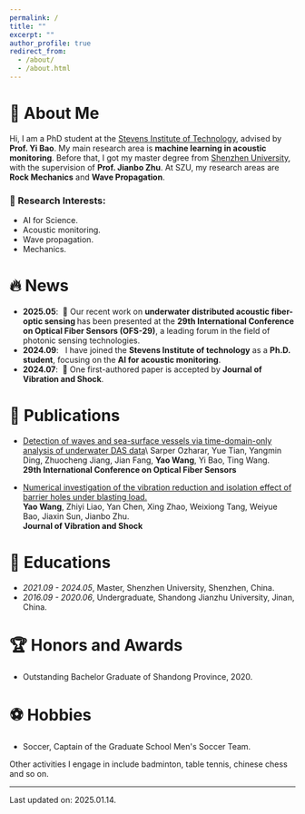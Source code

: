 ```yaml
---
permalink: /
title: ""
excerpt: ""
author_profile: true
redirect_from: 
  - /about/
  - /about.html
---
```


# 🧐 About Me
Hi, I am a PhD student at the [Stevens Institute of Technology](https://www.stevens.edu/), advised by **Prof. Yi Bao**. My main research area is **machine learning in acoustic monitoring**. Before that, I got my master degree from [Shenzhen University](((https://en.szu.edu.cn/))), with the supervision of **Prof. Jianbo Zhu**. At SZU, my research areas are **Rock Mechanics** and **Wave Propagation**.

### 🤔 Research Interests:
* AI for Science.
* Acoustic monitoring.
* Wave propagation.
* Mechanics.

# 🔥 News
<div class="scrollable">
 <ul>
<li><strong>2025.05</strong>: &nbsp;🎉 Our recent work on <strong> underwater distributed acoustic fiber-optic sensing </strong> has been presented at the <strong>29th International Conference on Optical Fiber Sensors (OFS-29)</strong>, a leading forum in the field of photonic sensing technologies. </li>
<li><strong>2024.09</strong>: &nbsp; I have joined the <strong>Stevens Institute of technology</strong> as a <strong> Ph.D. student</strong>, focusing on the  <strong>AI for acoustic monitoring</strong>. </li>
<li><strong>2024.07</strong>: &nbsp;🎉 One first-authored paper is accepted by <strong>Journal of Vibration and Shock</strong>. </li>
</ul>
</div>

# 📝 Publications 

* [Detection of waves and sea-surface vessels via time-domain-only analysis of underwater DAS data]([https://jvs.sjtu.edu.cn/EN/Y2025/V44/I2/40](https://www.spiedigitallibrary.org/conference-proceedings-of-spie/13639/136392N/Detection-of-waves-and-sea-surface-vessels-via-time-domain/10.1117/12.3061604.short))\
 Sarper Ozharar, Yue Tian, Yangmin Ding, Zhuocheng Jiang, Jian Fang, **Yao Wang**, Yi Bao, Ting Wang. \
**29th International Conference on Optical Fiber Sensors**

* [Numerical investigation of the vibration reduction and isolation effect of barrier holes under blasting load.](https://jvs.sjtu.edu.cn/EN/Y2025/V44/I2/40)\
**Yao Wang**, Zhiyi Liao, Yan Chen, Xing Zhao, Weixiong Tang, Weiyue Bao, Jiaxin Sun, Jianbo Zhu. \
**Journal of Vibration and Shock**


[//]: # (<div class='paper-box'><div class='paper-box-image'><div><div class="badge">CVPR 2016</div><img src='images/500x300.png' alt="sym" width="100%"></div></div>)

[//]: # (<div class='paper-box-text' markdown="1">)

[//]: # ()
[//]: # ([Deep Residual Learning for Image Recognition]&#40;https://openaccess.thecvf.com/content_cvpr_2016/papers/He_Deep_Residual_Learning_CVPR_2016_paper.pdf&#41;)

[//]: # ()
[//]: # (**Kaiming He**, Xiangyu Zhang, Shaoqing Ren, Jian Sun)

[//]: # ()
[//]: # ([**Project**]&#40;https://scholar.google.com/citations?view_op=view_citation&hl=zh-CN&user=DhtAFkwAAAAJ&citation_for_view=DhtAFkwAAAAJ:ALROH1vI_8AC&#41; <strong><span class='show_paper_citations' data='DhtAFkwAAAAJ:ALROH1vI_8AC'></span></strong>)

[//]: # (- Lorem ipsum dolor sit amet, consectetur adipiscing elit. Vivamus ornare aliquet ipsum, ac tempus justo dapibus sit amet. )

[//]: # (</div>)

[//]: # (</div>)

# 📖 Educations
- *2021.09 - 2024.05*, Master, Shenzhen University, Shenzhen, China. 
- *2016.09 - 2020.06*, Undergraduate, Shandong Jianzhu University, Jinan, China. 

[//]: # (# 💬 Invited Talks)

[//]: # (- *2021.06*, Lorem ipsum dolor sit amet, consectetur adipiscing elit. Vivamus ornare aliquet ipsum, ac tempus justo dapibus sit amet. )

[//]: # (- *2021.03*, Lorem ipsum dolor sit amet, consectetur adipiscing elit. Vivamus ornare aliquet ipsum, ac tempus justo dapibus sit amet.  \| [\[video\]]&#40;https://github.com/&#41;)

# 🏆 Honors and Awards
- Outstanding Bachelor Graduate of Shandong Province, 2020. 

# ⚽ Hobbies
- Soccer, Captain of the Graduate School Men's Soccer Team. 

Other activities I engage in include badminton,  table tennis, chinese chess and so on.

-----------------------------------------

</div>

Last updated on: 2025.01.14.
